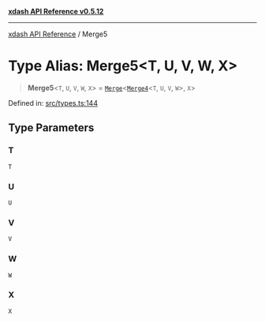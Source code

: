 [**xdash API Reference v0.5.12**](index.md)

***

[xdash API Reference](/xdash/api/index.md) / Merge5

# Type Alias: Merge5\<T, U, V, W, X\>

> **Merge5**\<`T`, `U`, `V`, `W`, `X`\> = [`Merge`](/xdash/api/TypeAlias.Merge.md)\<[`Merge4`](/xdash/api/TypeAlias.Merge4.md)\<`T`, `U`, `V`, `W`\>, `X`\>

Defined in: [src/types.ts:144](https://github.com/shtse8/xdash/blob/ed88c6e7ad3be9e5e1e06776f9ca07ed27d97c13/src/types.ts#L144)

## Type Parameters

### T

`T`

### U

`U`

### V

`V`

### W

`W`

### X

`X`
